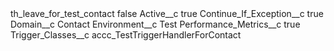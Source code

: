 <?xml version="1.0" encoding="UTF-8"?>
<CustomMetadata xmlns="http://soap.sforce.com/2006/04/metadata" xmlns:xsi="http://www.w3.org/2001/XMLSchema-instance" xmlns:xsd="http://www.w3.org/2001/XMLSchema">
    <label>th_leave_for_test_contact</label>
    <protected>false</protected>
    <values>
        <field>Active__c</field>
        <value xsi:type="xsd:boolean">true</value>
    </values>
    <values>
        <field>Continue_If_Exception__c</field>
        <value xsi:type="xsd:boolean">true</value>
    </values>
    <values>
        <field>Domain__c</field>
        <value xsi:type="xsd:string">Contact</value>
    </values>
    <values>
        <field>Environment__c</field>
        <value xsi:type="xsd:string">Test</value>
    </values>
    <values>
        <field>Performance_Metrics__c</field>
        <value xsi:type="xsd:boolean">true</value>
    </values>
    <values>
        <field>Trigger_Classes__c</field>
        <value xsi:type="xsd:string">accc_TestTriggerHandlerForContact</value>
    </values>
</CustomMetadata>
